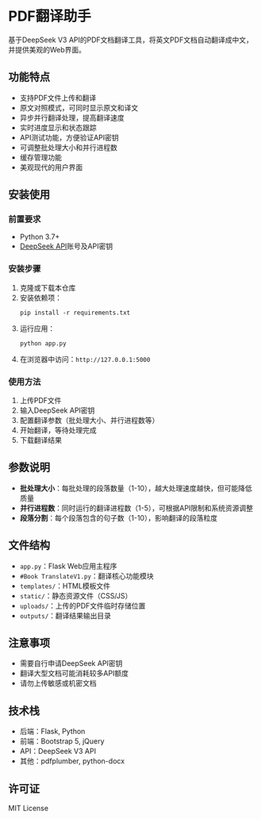 # PDF翻译助手

基于DeepSeek V3 API的PDF文档翻译工具，将英文PDF文档自动翻译成中文，并提供美观的Web界面。

## 功能特点

- 支持PDF文件上传和翻译
- 原文对照模式，可同时显示原文和译文
- 异步并行翻译处理，提高翻译速度
- 实时进度显示和状态跟踪
- API测试功能，方便验证API密钥
- 可调整批处理大小和并行进程数
- 缓存管理功能
- 美观现代的用户界面

## 安装使用

### 前置要求

- Python 3.7+
- [DeepSeek API](https://ark.volcengine.com/deepseek/api)账号及API密钥

### 安装步骤

1. 克隆或下载本仓库
2. 安装依赖项：
   ```
   pip install -r requirements.txt
   ```
3. 运行应用：
   ```
   python app.py
   ```
4. 在浏览器中访问：`http://127.0.0.1:5000`

### 使用方法

1. 上传PDF文件
2. 输入DeepSeek API密钥
3. 配置翻译参数（批处理大小、并行进程数等）
4. 开始翻译，等待处理完成
5. 下载翻译结果

## 参数说明

- **批处理大小**：每批处理的段落数量（1-10），越大处理速度越快，但可能降低质量
- **并行进程数**：同时运行的翻译进程数（1-5），可根据API限制和系统资源调整
- **段落分割**：每个段落包含的句子数（1-10），影响翻译的段落粒度

## 文件结构

- `app.py`：Flask Web应用主程序
- `#Book TranslateV1.py`：翻译核心功能模块
- `templates/`：HTML模板文件
- `static/`：静态资源文件（CSS/JS）
- `uploads/`：上传的PDF文件临时存储位置
- `outputs/`：翻译结果输出目录

## 注意事项

- 需要自行申请DeepSeek API密钥
- 翻译大型文档可能消耗较多API额度
- 请勿上传敏感或机密文档

## 技术栈

- 后端：Flask, Python
- 前端：Bootstrap 5, jQuery
- API：DeepSeek V3 API
- 其他：pdfplumber, python-docx

## 许可证

MIT License 